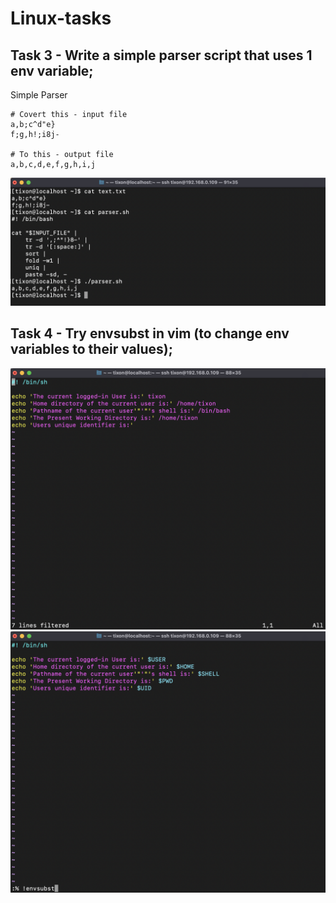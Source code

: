 # Linux-tasks

## Task 3 - Write a simple parser script that uses 1 env variable;

Simple Parser
```
# Covert this - input file
a,b;c^d"e}
f;g,h!;i8j-

# To this - output file
a,b,c,d,e,f,g,h,i,j
```
![Screenshot](img/Screenshot1.png)

## Task 4 - Try envsubst in vim (to change env variables to their values);

![Screenshot](img/Screenshot2.png)
![Screenshot](img/Screenshot3.png)